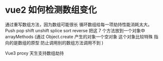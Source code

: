 # vue2 如何检测数组变化

通过重写数组方法，因为数组可能很长 循环数组给每一项劫持性能消耗太大。
Push pop shift unshift splice sort reverse
把这 7 个方法放到一个对象中arrayMethods
(通过 Object.create 产生的对象一个空对象 这个对象比较特殊 指向的是数组的原型
 防止调用别的数组方法调用不到
)

Vue3 proxy 天生支持数组劫持
